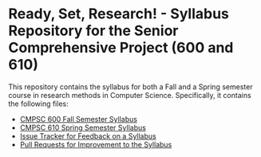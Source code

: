 # Ready, Set, Research! - Syllabus Repository for the Senior Comprehensive Project (600 and 610)

This repository contains the syllabus for both a Fall and a Spring semester
course in research methods in Computer Science. Specifically, it contains
the following files:

- [CMPSC 600 Fall Semester Syllabus](/cmpsc-600-fall-syllabus.md)
- [CMPSC 610 Spring Semester Syllabus](/cmpsc-610-spring-syllabus.md)
- [Issue Tracker for Feedback on a Syllabus](https://github.com/Allegheny-Computer-Science-600610-25-26/ready-set-research-syllabus/issues)
- [Pull Requests for Improvement to the Syllabus](https://github.com/Allegheny-Computer-Science-600610-25-26/ready-set-research-syllabus/pulls)
